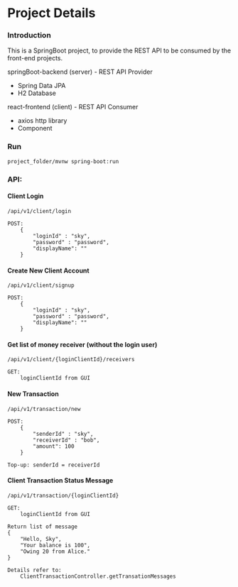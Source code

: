 # Project Details

### Introduction
This is a SpringBoot project, to provide the REST API to be consumed by the front-end projects.

springBoot-backend (server) - REST API Provider
- Spring Data JPA
- H2 Database

react-frontend (client) - REST API Consumer
- axios http library 
- Component 

### Run 

    project_folder/mvnw spring-boot:run

### API:
#### Client Login
    /api/v1/client/login

    POST:
        {
            "loginId" : "sky",
            "password" : "password",
            "displayName": ""
        } 

#### Create New Client Account
    /api/v1/client/signup

    POST:
        {
            "loginId" : "sky",
            "password" : "password",
            "displayName": ""
        }

#### Get list of money receiver (without the login user) 
    /api/v1/client/{loginClientId}/receivers

    GET:
        loginClientId from GUI

#### New Transaction
    /api/v1/transaction/new

    POST:
        {
            "senderId" : "sky",
            "receiverId" : "bob",
            "amount": 100
        }
    
    Top-up: senderId = receiverId

#### Client Transaction Status Message
    /api/v1/transaction/{loginClientId}

    GET:
        loginClientId from GUI
    
    Return list of message
    {
        "Hello, Sky",
        "Your balance is 100",
        "Owing 20 from Alice."
    }

    Details refer to:
        ClientTransactionController.getTransationMessages
        

